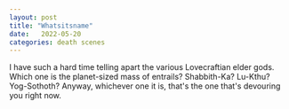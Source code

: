 ```yaml
---
layout: post
title: "Whatsitsname"
date:   2022-05-20
categories: death scenes
---
```

I have such a hard time telling apart the various Lovecraftian elder gods. Which one is the planet-sized mass of entrails? Shabbith-Ka? Lu-Kthu? Yog-Sothoth? Anyway, whichever one it is, that's the one that's devouring you right now.

